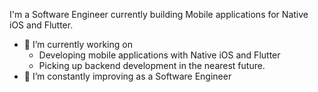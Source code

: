 I'm a Software Engineer currently building Mobile applications for Native iOS and Flutter.

* 🔭 I’m currently working on 
  - Developing mobile applications with Native iOS and Flutter
  - Picking up backend development in the nearest future.
* 🌱 I’m constantly improving as a Software Engineer
